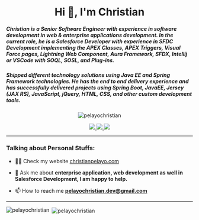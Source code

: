 <h1 align="center">Hi 👋, I'm Christian</h1>

<h5>Christian is a Senior Software Engineer with experience in software development in web & enterprise applications development. In the current role, he is a Salesforce Developer with experience in SFDC Development implementing the APEX Classes, APEX Triggers, Visual Force pages, Lightning Web Component, Aura Framework, SFDX, Intellij or VSCode with SOQL, SOSL, and Plug-ins.</h5>

<h5>Shipped different technology solutions using Java EE and Spring Framework technologies. He has the end to end delivery experience and has successfully delivered projects using Spring Boot, JavaEE, Jersey (JAX RS), JavaScript, jQuery, HTML, CSS, and other custom development tools.</h5>

<p align="center"> <img src="https://komarev.com/ghpvc/?username=pelayochristian" alt="pelayochristian" /> </p>

<p align="center">
    <a href="https://twitter.com/iamchanpelayo" target="blank">
        <img src="https://img.shields.io/badge/twitter-%231DA1F2.svg?&style=for-the-badge&logo=twitter&logoColor=white" />
    </a>
     <a href="https://linkedin.com/in/christian-pelayo" target="blank">
        <img src="https://img.shields.io/badge/linkedin-%230077B5.svg?&style=for-the-badge&logo=linkedin&logoColor=white" />
    </a>
     <a href="https://instagram.com/_chanpelayo" target="blank">
        <img src="https://img.shields.io/badge/instagram-%23E4405F.svg?&style=for-the-badge&logo=instagram&logoColor=white" />
    </a>
</p>

<hr/>

### Talking about Personal Stuffs:

- 👨‍💻 Check my website [christianpelayo.com](https://www.christianpelayo.com)

- 💬 Ask me about **enterprise application, web development as well in Salesforce Development, I am happy to help.**

- 📫 How to reach me **pelayochristian.dev@gmail.com**

<hr/>

<p><img align="left" src="https://github-readme-stats.vercel.app/api/top-langs/?username=pelayochristian&hide=html&theme=dracula" alt="pelayochristian" /></p>
<p>&nbsp;<img align="center" src="https://github-readme-stats.vercel.app/api?username=pelayochristian&show_icons=true&theme=dracula" alt="pelayochristian" /></p>

[website]:https://www.christianpelayo.com
